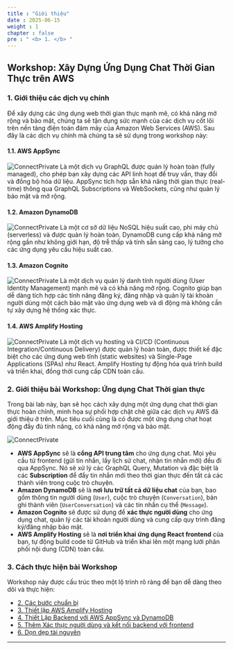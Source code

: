```yaml
---
title : "Giới thiệu"
date : 2025-06-15
weight : 1 
chapter : false
pre : " <b> 1. </b> "
---
```


## Workshop: Xây Dựng Ứng Dụng Chat Thời Gian Thực trên AWS

### **1. Giới thiệu các dịch vụ chính**

Để xây dựng các ứng dụng web thời gian thực mạnh mẽ, có khả năng mở rộng và bảo mật, chúng ta sẽ tận dụng sức mạnh của các dịch vụ cốt lõi trên nền tảng điện toán đám mây của Amazon Web Services (AWS). Sau đây là các dịch vụ chính mà chúng ta sẽ sử dụng trong workshop này:

#### **1.1. AWS AppSync**
![ConnectPrivate](../../docs/image/AWSAppSync.png) 
Là một dịch vụ GraphQL được quản lý hoàn toàn (fully managed), cho phép bạn xây dựng các API linh hoạt để truy vấn, thay đổi và đồng bộ hóa dữ liệu. AppSync tích hợp sẵn khả năng thời gian thực (real-time) thông qua GraphQL Subscriptions và WebSockets, cũng như quản lý bảo mật và mở rộng.

#### **1.2. Amazon DynamoDB**
![ConnectPrivate](/images/DynamoDB.png) 
Là một cơ sở dữ liệu NoSQL hiệu suất cao, phi máy chủ (serverless) và được quản lý hoàn toàn. DynamoDB cung cấp khả năng mở rộng gần như không giới hạn, độ trễ thấp và tính sẵn sàng cao, lý tưởng cho các ứng dụng yêu cầu hiệu suất cao.

#### **1.3. Amazon Cognito**
![ConnectPrivate](/images/Cognito.png) 
Là một dịch vụ quản lý danh tính người dùng (User Identity Management) mạnh mẽ và có khả năng mở rộng. Cognito giúp bạn dễ dàng tích hợp các tính năng đăng ký, đăng nhập và quản lý tài khoản người dùng một cách bảo mật vào ứng dụng web và di động mà không cần tự xây dựng hệ thống xác thực.

#### **1.4. AWS Amplify Hosting**
![ConnectPrivate](/images/Amplify.png) 
Là một dịch vụ hosting và CI/CD (Continuous Integration/Continuous Delivery) được quản lý hoàn toàn, được thiết kế đặc biệt cho các ứng dụng web tĩnh (static websites) và Single-Page Applications (SPAs) như React. Amplify Hosting tự động hóa quá trình build và triển khai, đồng thời cung cấp CDN toàn cầu.

### **2. Giới thiệu bài Workshop: Ứng dụng Chat Thời gian thực**

Trong bài lab này, bạn sẽ học cách xây dựng một ứng dụng chat thời gian thực hoàn chỉnh, minh họa sự phối hợp chặt chẽ giữa các dịch vụ AWS đã giới thiệu ở trên. Mục tiêu cuối cùng là có được một ứng dụng chat hoạt động đầy đủ tính năng, có khả năng mở rộng và bảo mật.

![ConnectPrivate](/images/tgt.png) 

* **AWS AppSync** sẽ là **cổng API trung tâm** cho ứng dụng chat. Mọi yêu cầu từ frontend (gửi tin nhắn, lấy lịch sử chat, nhận tin nhắn mới) đều đi qua AppSync. Nó sẽ xử lý các GraphQL Query, Mutation và đặc biệt là các **Subscription** để đẩy tin nhắn mới theo thời gian thực đến tất cả các thành viên trong cuộc trò chuyện.
* **Amazon DynamoDB** sẽ là **nơi lưu trữ tất cả dữ liệu chat** của bạn, bao gồm thông tin người dùng (`User`), cuộc trò chuyện (`Conversation`), bản ghi thành viên (`UserConversation`) và các tin nhắn cụ thể (`Message`).
* **Amazon Cognito** sẽ được sử dụng để **xác thực người dùng** cho ứng dụng chat, quản lý các tài khoản người dùng và cung cấp quy trình đăng ký/đăng nhập bảo mật.
* **AWS Amplify Hosting** sẽ là **nơi triển khai ứng dụng React frontend** của bạn, tự động build code từ GitHub và triển khai lên một mạng lưới phân phối nội dung (CDN) toàn cầu.

### **3. Cách thực hiện bài Workshop**

Workshop này được cấu trúc theo một lộ trình rõ ràng để bạn dễ dàng theo dõi và thực hiện:

* [2. Các bước chuẩn bị](./2-Prerequiste/)
* [3. Thiết lập AWS Amplify Hosting](./3-AmplifyHosting/)
* [4. Thiết Lập Backend với AWS AppSync và DynamoDB](./4-backend/)
* [5. Thêm Xác thực người dùng và kết nối backend với frontend](./5-Authentication/)
* [6. Dọn dẹp tài nguyên](./6-cleanup/)

---